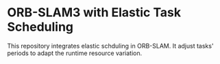 # ORB-SLAM3 with Elastic Task Scheduling 


This repository integrates elastic schduling in ORB-SLAM. It adjust tasks' periods to adapt the runtime resource variation.